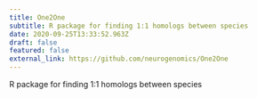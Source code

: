```yaml
---
title: One2One
subtitle: R package for finding 1:1 homologs between species
date: 2020-09-25T13:33:52.963Z
draft: false
featured: false
external_link: https://github.com/neurogenomics/One2One
---
```

R package for finding 1:1 homologs between species